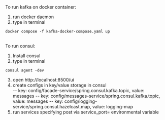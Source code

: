 ##
To run kafka on docker container:

1. run docker daemon
2. type in terminal
```
docker compose -f kafka-docker-compose.yaml up
```

##
To run consul:

1. Install consul
2. type in terminal
```
consul agent -dev
```
3. open http://localhost:8500/ui
4. create configs in key/value storage in consul <br>
   -- key: config/facade-service/spring.consul.kafka.topic, value: messages
   -- key: config/messages-service/spring.consul.kafka.topic, value: messages
   -- key: config/logging-service/spring.consul.hazelcast.map, value: logging-map
5. run services specifying post via service_port=<port> environmental variable
   
